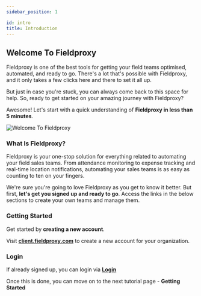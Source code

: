 ```yaml
---
sidebar_position: 1

id: intro
title: Introduction
---
```


## Welcome To Fieldproxy

Fieldproxy is one of the best tools for getting your field teams optimised, automated, and ready to go. There's a lot that's possible with Fieldproxy, and it only takes a few clicks here and there to set it all up.

But just in case you're stuck, you can always come back to this space for help. So, ready to get started on your amazing journey with Fieldproxy?

Awesome! Let's start with a quick understanding of **Fieldproxy in less than 5 minutes**.

![Welcome To Fieldproxy](https://fpobstore.s3.sng01.cloud-object-storage.appdomain.cloud/1631166263332Frame%2054.jpg)

### What Is Fieldproxy?

Fieldproxy is your one-stop solution for everything related to automating your field sales teams. From attendance monitoring to expense tracking and real-time location notifications, automating your sales teams is as easy as counting to ten on your fingers.

We're sure you're going to love Fieldproxy as you get to know it better. But first, **let's get you signed up and ready to go**. Access the links in the below sections to create your own teams and manage them.


### Getting Started

Get started by **creating a new account**.

Visit **[client.fieldproxy.com](https://client.fieldproxy.com/signup)** to create a new account for your organization.

### Login

If already signed up, you can login via **[Login](https://client.fieldproxy.com/login)**

Once this is done, you can move on to the next tutorial page - **Getting Started**
